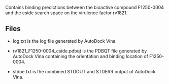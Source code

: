 Contains binding predictions between the bioactive compound F1250-0004 and the cside search space on the virulence factor rv1821.

## Files

- log.txt is the log file generated by AutoDock Vina.

- rv1821_F1250-0004_cside.pdbqt is the PDBQT file generated by AutoDock Vina containing the orientation and binding location of F1250-0004.

- stdoe.txt is the combined STDOUT and STDERR output of AutoDock Vina.

